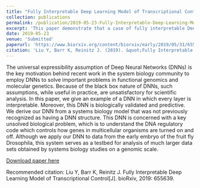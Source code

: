 ```yaml
---
title: "Fully Interpretable Deep Learning Model of Transcriptional Control"
collection: publications
permalink: /publication/2019-05-23-Fully-Interpretable-Deep-Learning-Model-of-Transcriptional-Control
excerpt: 'This paper demonstrate that a case of fully interpretable Deep Learning Model which is '
date: 2019-05-23
venue: 'Submitted'
paperurl: 'https://www.biorxiv.org/content/biorxiv/early/2019/05/31/655639.full.pdf'
citation: 'Liu Y, Barr K, Reinitz J. (2019). &quot;Fully Interpretable Deep Learning Model of Transcriptional Control[J].&quot; <i> Submitted </i>. 1(3).'
---
```

The universal expressibility assumption of Deep Neural Networks (DNNs) is the key motivation behind recent work in the system biology community to employ DNNs to solve important problems in functional genomics and molecular genetics. Because of the black box nature of DNNs, such assumptions, while useful in practice, are unsatisfactory for scientific analysis. In this paper, we give an example of a DNN in which every layer is interpretable. Moreover, this DNN is biologically validated and predictive. We derive our DNN from a systems biology model that was not previously recognized as having a DNN structure. This DNN is concerned with a key unsolved biological problem, which is to understand the DNA regulatory code which controls how genes in multicellular organisms are turned on and off. Although we apply our DNN to data from the early embryo of the fruit fly Drosophila, this system serves as a testbed for analysis of much larger data sets obtained by systems biology studies on a genomic scale.

[Download paper here](https://www.biorxiv.org/content/biorxiv/early/2019/05/31/655639.full.pdf)

Recommended citation: Liu Y, Barr K, Reinitz J. Fully Interpretable Deep Learning Model of Transcriptional Control[J]. bioRxiv, 2019: 655639.
